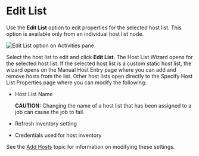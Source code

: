 # Edit List

Use the __Edit List__ option to edit properties for the selected host list. This option is available only from an individual host list node.

![Edit List option on Activities pane](/img/product_docs/accessanalyzer/accessanalyzer/enterpriseauditor/admin/hostmanagement/actions/editlist.png)

Select the host list to edit and click __Edit List__. The Host List Wizard opens for the selected host list. If the selected host list is a custom static host list, the wizard opens on the Manual Host Entry page where you can add and remove hosts from the list. Other host lists open directly to the Specify Host List Properties page where you can modify the following:

- Host List Name

  __CAUTION:__ Changing the name of a host list that has been assigned to a job can cause the job to fail.
- Refresh inventory setting
- Credentials used for host inventory

See the [Add Hosts](/docs/accessanalyzer/accessanalyzer/enterpriseauditor/admin/hostmanagement/actions/add.md) topic for information on modifying these settings.
